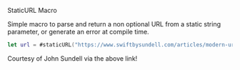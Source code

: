 StaticURL Macro

Simple macro to parse and return a non optional URL from a static string parameter, or generate an error at compile time.
```swift
let url = #staticURL("https://www.swiftbysundell.com/articles/modern-url-construction-in-swift")
```

Courtesy of John Sundell via the above link! 
